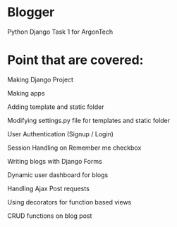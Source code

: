 # Blogger
Python Django Task 1 for ArgonTech

# Point that are covered: 

Making Django Project

Making apps

Adding template and static folder

Modifying settings.py file for templates and static folder

User Authentication (Signup / Login)

Session Handling on Remember me checkbox

Writing blogs with Django Forms

Dynamic user dashboard for blogs

Handling Ajax Post requests

Using decorators for function based views

CRUD functions on blog post
